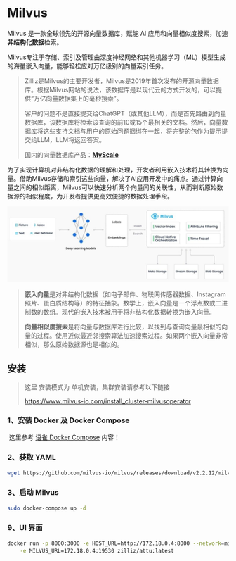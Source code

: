 # Milvus

Milvus 是一款全球领先的开源向量数据库，赋能 AI 应用和向量相似度搜索，加速**非结构化数据**检索。

Milvus专注于存储、索引及管理由深度神经网络和其他机器学习（ML）模型生成的海量嵌入向量，能够轻松应对万亿级别的向量索引任务。

> Zilliz是Milvus的主要开发者，Milvus是2019年首次发布的开源向量数据库。根据Milvus网站的说法，该数据库是以现代云的方式开发的，可以提供“万亿向量数据集上的毫秒搜索”。
>
> 客户的问题不是直接提交给ChatGPT（或其他LLM），而是首先路由到向量数据库，该数据库将检索该查询的前10或15个最相关的文档。然后，向量数据库将这些支持文档与用户的原始问题捆绑在一起，将完整的包作为提示提交给LLM，LLM将返回答案。
>
> 国内的向量数据库产品：[**MyScale**](https://myscale.com/)

​		为了实现计算机对非结构化数据的理解和处理，开发者利用嵌入技术将其转换为向量。借助Milvus存储和索引这些向量，解决了AI应用开发中的痛点。通过计算向量之间的相似距离，Milvus可以快速分析两个向量间的关联性，从而判断原始数据源的相似程度，为开发者提供更高效便捷的数据处理手段。

<img src="images/image-20230725204809328.png" alt="image-20230725204809328" style="zoom: 67%;" />

> ​		**嵌入向量**是对非结构化数据（如电子邮件、物联网传感器数据、Instagram照片、蛋白质结构等）的特征抽象。数学上，嵌入向量是一个浮点数或二进制数的数组。现代的嵌入技术被用于将非结构化数据转换为嵌入向量。
>
> ​		**向量相似度搜索**是将向量与数据库进行比较，以找到与查询向量最相似的向量的过程。使用近似最近邻搜索算法加速搜索过程。如果两个嵌入向量非常相似，那么原始数据源也是相似的。





## 安装

> 这里 安装模式为 单机安装，集群安装请参考以下链接
>
> https://www.milvus-io.com/install_cluster-milvusoperator

### 1、安装 Docker 及 Docker Compose

​		这里参考 [语雀 Docker Compose](https://www.yuque.com/yuzhi-vmblo/yys/nn3wo4) 内容！

### 2、获取 YAML

```bash
wget https://github.com/milvus-io/milvus/releases/download/v2.2.12/milvus-standalone-docker-compose.yml -O docker-compose.yml
```

### 3、启动 Milvus

```bash
sudo docker-compose up -d
```







### 9、UI 界面

```bash
docker run -p 8000:3000 -e HOST_URL=http://172.18.0.4:8000 --network=milvus \
    -e MILVUS_URL=172.18.0.4:19530 zilliz/attu:latest
```

